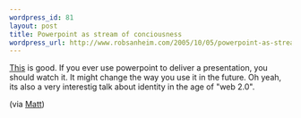 ```yaml
--- 
wordpress_id: 81
layout: post
title: Powerpoint as stream of conciousness
wordpress_url: http://www.robsanheim.com/2005/10/05/powerpoint-as-stream-of-conciousness/
---
```

<a href="http://www.identity20.com/media/OSCON2005/">This</a> is good.  If you ever use powerpoint to deliver a presentation, you should watch it.  It might change the way you use it in the future.  Oh yeah, its also a very interestig talk about identity in the age of "web 2.0".

(via <a href="http://raibledesigns.com/page/rd?entry=powerpoint_2_0">Matt</a>)

